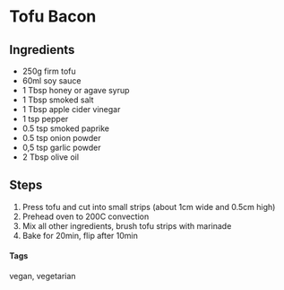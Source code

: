 # Tofu Bacon

## Ingredients

* 250g firm tofu
* 60ml soy sauce 
* 1 Tbsp honey or agave syrup
* 1 Tbsp smoked salt
* 1 Tbsp apple cider vinegar
* 1 tsp pepper
* 0.5 tsp smoked paprike
* 0.5 tsp onion powder
* 0,5 tsp garlic powder 
* 2 Tbsp olive oil 

## Steps

1. Press tofu and cut into small strips (about 1cm wide and 0.5cm high)
2. Prehead oven to 200C convection
3. Mix all other ingredients, brush tofu strips with marinade
4. Bake for 20min, flip after 10min

#### Tags
vegan, vegetarian
